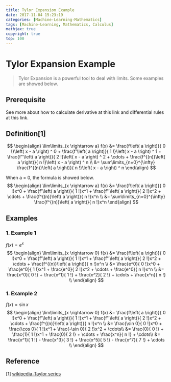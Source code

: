 ```yaml
---
title: Tylor Expansion Example
date: 2017-11-04 15:23:19
categories: [Machine-Learning-Mathematics]
tags: [Machine-Learning, Mathematics, Calculus]
mathjax: true
copyright: true
top: 100
---
```


# Tylor Expansion Example

> Tylor Expansion is a powerful tool to deal with limits. Some examples are showed below.

## Prerequisite

See more about how to calculate derivative at this link and differential rules at this link.

## Definition[1]

$$
\begin{align}
\lim\limits_{x \rightarrow a} f(x)
&= \frac{f\left( a \right)}{ 0 !}\left( x - a \right) ^ 0 + \frac{f'\left( a \right)}{ 1 !}\left( x - a \right) ^ 1 + \frac{f''\left( a \right)}{ 2 !}\left( x - a \right) ^ 2  + \cdots + \frac{f^{(n)}\left( a \right)}{ n !}\left( x - a \right) ^ n \\
&= \sum\limits_{n=0}^{\infty} \frac{f^{(n)}\left( a \right)}{ n !}\left( x - a \right) ^ n
\end{align}
$$


When a = 0, the formula is showed below.
$$
\begin{align}
\lim\limits_{x \rightarrow a} f(x)
&= \frac{f\left( a \right)}{ 0 !}x^0 + \frac{f'\left( a \right)}{ 1 !}x^1 + \frac{f''\left( a \right)}{ 2 !}x^2  + \cdots + \frac{f^{(n)}\left( a \right)}{ n !}x^n \\
&= \sum\limits_{n=0}^{\infty} \frac{f^{(n)}\left( a \right)}{ n !}x^n
\end{align}
$$


## Examples
### 1. Example 1

$f(x) = e^x$
$$
\begin{align}
\lim\limits_{x \rightarrow 0} f(x)
&= \frac{f\left( a \right)}{ 0 !}x^0 + \frac{f'\left( a \right)}{ 1 !}x^1 + \frac{f''\left( a \right)}{ 2 !}x^2  + \cdots + \frac{f^{(n)}\left( a \right)}{ n !}x^n \\
&= \frac{e^0}{ 0 !}x^0 + \frac{e^0}{ 1 !}x^1 + \frac{e^0}{ 2 !}x^2  + \cdots + \frac{e^0}{ n !}x^n \\
&= \frac{x^0}{ 0 !} + \frac{x^1}{ 1 !} + \frac{x^2}{ 2 !}  + \cdots + \frac{x^n}{ n !} \\
\end{align}
$$


### 1. Example 2

$f(x) = \sin x$
$$
\begin{align}
\lim\limits_{x \rightarrow 0} f(x)
&= \frac{f\left( a \right)}{ 0 !}x^0 + \frac{f'\left( a \right)}{ 1 !}x^1 + \frac{f''\left( a \right)}{ 2 !}x^2  + \cdots + \frac{f^{(n)}\left( a \right)}{ n !}x^n \\
&= \frac{\sin 0}{ 0 !}x^0 + \frac{\cos 0}{ 1 !}x^1 + \frac{-\sin 0}{ 2 !}x^2  + \cdots\\
&= \frac{0}{ 0 !} + \frac{1}{ 1 !}x^1 + \frac{0}{ 2 !}  + \cdots + \frac{x^n}{ n !}  + \cdots\\
&= \frac{x^1}{ 1 !} - \frac{x^3}{ 3 !} + \frac{x^5}{ 5 !} - \frac{x^7}{ 7 !} + \cdots \\
\end{align}
$$



## Reference
[1] [wikipedia-Taylor series](https://en.wikipedia.org/wiki/Taylor_series)
